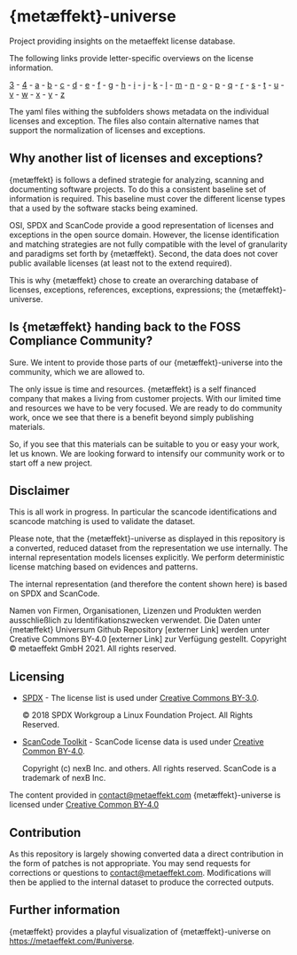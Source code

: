 # {metæffekt}-universe
Project providing insights on the metaeffekt license database.

The following links provide letter-specific overviews on the license information.

[3](src/main/resources/ae-universe/[3]/overview.md) -
[4](src/main/resources/ae-universe/[4]/overview.md) -
[a](src/main/resources/ae-universe/[a]/overview.md) -
[b](src/main/resources/ae-universe/[b]/overview.md) -
[c](src/main/resources/ae-universe/[c]/overview.md) -
[d](src/main/resources/ae-universe/[d]/overview.md) -
[e](src/main/resources/ae-universe/[e]/overview.md) -
[f](src/main/resources/ae-universe/[f]/overview.md) -
[g](src/main/resources/ae-universe/[g]/overview.md) -
[h](src/main/resources/ae-universe/[h]/overview.md) -
[i](src/main/resources/ae-universe/[i]/overview.md) -
[j](src/main/resources/ae-universe/[j]/overview.md) -
[k](src/main/resources/ae-universe/[k]/overview.md) -
[l](src/main/resources/ae-universe/[l]/overview.md) -
[m](src/main/resources/ae-universe/[m]/overview.md) -
[n](src/main/resources/ae-universe/[n]/overview.md) -
[o](src/main/resources/ae-universe/[o]/overview.md) -
[p](src/main/resources/ae-universe/[p]/overview.md) -
[q](src/main/resources/ae-universe/[q]/overview.md) -
[r](src/main/resources/ae-universe/[r]/overview.md) -
[s](src/main/resources/ae-universe/[s]/overview.md) -
[t](src/main/resources/ae-universe/[t]/overview.md) -
[u](src/main/resources/ae-universe/[u]/overview.md) -
[v](src/main/resources/ae-universe/[v]/overview.md) -
[w](src/main/resources/ae-universe/[w]/overview.md) -
[x](src/main/resources/ae-universe/[x]/overview.md) -
[y](src/main/resources/ae-universe/[y]/overview.md) -
[z](src/main/resources/ae-universe/[z]/overview.md)

The yaml files withing the subfolders shows metadata on the individual licenses and exception.
The files also contain alternative names that support the normalization of licenses and exceptions.

## Why another list of licenses and exceptions?
{metæffekt} is follows a defined strategie for analyzing, scanning and documenting software projects. To do this a 
consistent baseline set of information is required. This baseline must cover the different license types that a used
by the software stacks being examined.

OSI, SPDX and ScanCode provide a good representation of licenses and exceptions in the open source
domain. However, the license identification and matching strategies are not fully compatible with
the level of granularity and paradigms set forth by {metæffekt}. Second, the data does not cover public 
available licenses (at least not to the extend required).

This is why {metæffekt} chose to create an overarching database of licenses, exceptions, 
references, exceptions, expressions; the {metæffekt}-universe.

## Is {metæffekt} handing back to the FOSS Compliance Community?
Sure. We intent to provide those parts of our {metæffekt}-universe into the community, which we are allowed to.

The only issue is time and resources. {metæffekt} is a self financed company that makes a
living from customer projects. With our limited time and resources we have to be very focused. 
We are ready to do community work, once we see that there is a benefit beyond simply publishing 
materials.

So, if you see that this materials can be suitable to you or easy your work, let us known. We are looking forward to
intensify our community work or to start off a new project.

## Disclaimer

This is all work in progress. In particular the scancode identifications and scancode matching is used
to validate the dataset.

Please note, that the {metæffekt}-universe as displayed in this repository is a converted, reduced
dataset from the representation we use internally. The internal representation models licenses
explicitly. We perform deterministic license matching based on evidences and patterns.

The internal representation (and therefore the content shown here) is based on SPDX and ScanCode.

Namen von Firmen, Organisationen, Lizenzen und Produkten werden ausschließlich zu Identifikationszwecken verwendet.
Die Daten unter {metæffekt} Universum Github Repository [externer Link] werden unter Creative Commons BY-4.0 [externer Link] zur Verfügung gestellt. Copyright © metaeffekt GmbH 2021. All rights reserved.

## Licensing

- [SPDX](https://spdx.org/licenses/) - The license list is used under 
  [Creative Commons BY-3.0](http://spdx.org/licenses/CC-BY-3.0).
  
  © 2018 SPDX Workgroup a Linux Foundation Project. All Rights Reserved.

- [ScanCode Toolkit](https://github.com/nexB/scancode-toolkit) - ScanCode license data is used under 
  [Creative Common BY-4.0](https://github.com/nexB/scancode-toolkit/blob/develop/cc-by-4.0.LICENSE).

  Copyright (c) nexB Inc. and others. All rights reserved.
  ScanCode is a trademark of nexB Inc.

The content provided in contact@metaeffekt.com {metæffekt}-universe is licensed under
[Creative Common BY-4.0](LICENSE)    

## Contribution
As this repository is largely showing converted data a direct contribution in the form of patches is
not appropriate. You may send requests for corrections or questions 
to [contact@metaeffekt.com](mailto:contact@metaeffekt.com). Modifications will then be applied to the 
internal dataset to produce the corrected outputs.

## Further information
{metæffekt} provides a playful visualization of {metæffekt}-universe on 
https://metaeffekt.com/#universe.